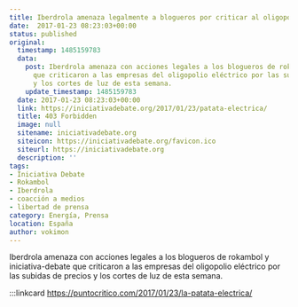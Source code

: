 ```yaml
---
title: Iberdrola amenaza legalmente a blogueros por criticar al oligopolio
date:  2017-01-23 08:23:03+00:00
status: published
original:
  timestamp: 1485159783
  data:
    post: Iberdrola amenaza con acciones legales a los blogueros de rokambol y iniciativa-debate
      que criticaron a las empresas del oligopolio eléctrico por las subidas de precios
      y los cortes de luz de esta semana.
    update_timestamp: 1485159783
  date: 2017-01-23 08:23:03+00:00
  link: https://iniciativadebate.org/2017/01/23/patata-electrica/
  title: 403 Forbidden
  image: null
  sitename: iniciativadebate.org
  siteicon: https://iniciativadebate.org/favicon.ico
  siteurl: https://iniciativadebate.org
  description: ''
tags:
- Iniciativa Debate
- Rokambol
- Iberdrola
- coacción a medios
- libertad de prensa
category: Energía, Prensa
location: España
author: vokimon
---
```

Iberdrola amenaza con acciones legales a los blogueros de rokambol y iniciativa-debate
que criticaron a las empresas del oligopolio eléctrico
por las subidas de precios y los cortes de luz de esta semana.

:::linkcard https://puntocritico.com/2017/01/23/la-patata-electrica/


